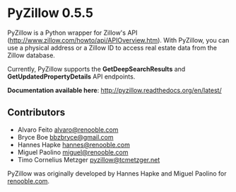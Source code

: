PyZillow 0.5.5
==================

PyZillow is a Python wrapper for Zillow's API (http://www.zillow.com/howto/api/APIOverview.htm). With PyZillow, you can use a physical address or a Zillow ID to access real estate data from the Zillow database.

Currently, PyZillow supports the **GetDeepSearchResults** and **GetUpdatedPropertyDetails** API endpoints.

**Documentation available here**: http://pyzillow.readthedocs.org/en/latest/

Contributors
------------

* Alvaro Feito <alvaro@renooble.com>
* Bryce Boe <bbzbryce@gmail.com>
* Hannes Hapke <hannes@renooble.com>
* Miguel Paolino <miguel@renooble.com>
* Timo Cornelius Metzger <pyzillow@tcmetzger.net>

PyZillow was originally developed by Hannes Hapke and Miguel Paolino for [renooble.com](http://www.renooble.com).
